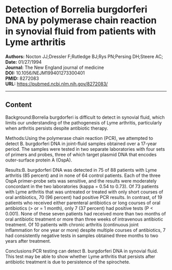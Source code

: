# Detection of Borrelia burgdorferi DNA by polymerase chain reaction in synovial fluid from patients with Lyme arthritis

**Authors:** Nocton JJ;Dressler F;Rutledge BJ;Rys PN;Persing DH;Steere AC;  
**Date:** 01/27/1994  
**Journal:** The New England journal of medicine  
**DOI:** 10.1056/NEJM199401273300401  
**PMID:** 8272083  
**URL:** https://pubmed.ncbi.nlm.nih.gov/8272083/

---

## Content

Background:Borrelia burgdorferi is difficult to detect in synovial fluid, which limits our understanding of the pathogenesis of Lyme arthritis, particularly when arthritis persists despite antibiotic therapy.

Methods:Using the polymerase chain reaction (PCR), we attempted to detect B. burgdorferi DNA in joint-fluid samples obtained over a 17-year period. The samples were tested in two separate laboratories with four sets of primers and probes, three of which target plasmid DNA that encodes outer-surface protein A (OspA).

Results:B. burgdorferi DNA was detected in 75 of 88 patients with Lyme arthritis (85 percent) and in none of 64 control patients. Each of the three OspA primer-probe sets was sensitive, and the results were moderately concordant in the two laboratories (kappa = 0.54 to 0.73). Of 73 patients with Lyme arthritis that was untreated or treated with only short courses of oral antibiotics, 70 (96 percent) had positive PCR results. In contrast, of 19 patients who received either parenteral antibiotics or long courses of oral antibiotics (> or = 1 month), only 7 (37 percent) had positive tests (P < 0.001). None of these seven patients had received more than two months of oral antibiotic treatment or more than three weeks of intravenous antibiotic treatment. Of 10 patients with chronic arthritis (continuous joint inflammation for one year or more) despite multiple courses of antibiotics, 7 had consistently negative tests in samples obtained three months to two years after treatment.

Conclusions:PCR testing can detect B. burgdorferi DNA in synovial fluid. This test may be able to show whether Lyme arthritis that persists after antibiotic treatment is due to persistence of the spirochete.
